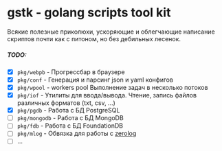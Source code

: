 # gstk - golang scripts tool kit

Всякие полезные приколюхи, ускоряющие и облегчающие написание скриптов почти как с питоном, но без дебильных лесенок.

##### TODO:

- [x] `pkg/webpb` - Прогрессбар в браузере
- [x] `pkg/conf` - Генерация и парсинг json и yaml конфигов
- [x] `pkg/wpool` - workers pool Выполнение задач в несколько потоков
- [x] `pkg/iof` - Утилиты для ввода/вывода. Чтение, запись файлов различных форматов (txt, csv, ...)
- [x] `pkg/pgdb` - Работа с БД PostgreSQL
- [ ] `pkg/mongodb` - Работа с БД MongoDB
- [ ] `pkg/fdb` - Работа с БД FoundationDB
- [ ] `pkg/mlog` - Обвязка для работы с [zerolog](https://github.com/rs/zerolog)
- [ ] ...
